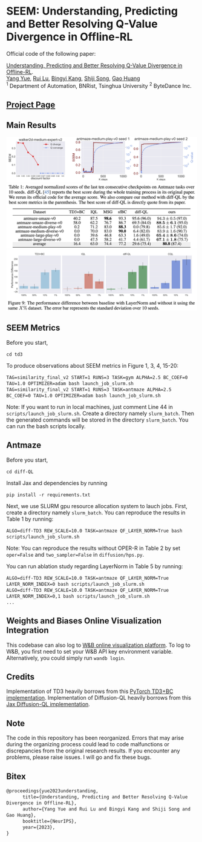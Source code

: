 # SEEM: Understanding, Predicting and Better Resolving Q-Value Divergence in Offline-RL

Official code of the following paper:

[Understanding, Predicting and Better Resolving Q-Value Divergence in Offline-RL](https://arxiv.org/abs/2310.04411).  
[Yang Yue](https://scholar.google.com/citations?user=tE1oVQ4AAAAJ&hl=zh-TW), [Rui Lu](https://lr32768.github.io/), [Bingyi Kang](https://scholar.google.com.sg/citations?user=NmHgX-wAAAAJ&hl=en), [Shiji Song](), [Gao Huang](http://www.gaohuang.net/)  
$^1$ Department of Automation, BNRist, Tsinghua University $^2$ ByteDance Inc.

## [Project Page](https://offrl-seem.github.io/)


## Main Results
![Alt text](images/seem-surge.jpg)
![Alt text](images/antmaze.jpg)
![Alt text](images/mujoco.jpg)

## SEEM Metrics
Before you start, 
```
cd td3
```
To produce observations about SEEM metrics in Figure 1, 3, 4, 15-20:
```
TAG=similarity_final_v2 START=1 RUNS=3 TASK=gym ALPHA=2.5 BC_COEF=0 TAU=1.0 OPTIMIZER=adam bash launch_job_slurm.sh
TAG=similarity_final_v2 START=1 RUNS=3 TASK=antmaze ALPHA=2.5 BC_COEF=0 TAU=1.0 OPTIMIZER=adam bash launch_job_slurm.sh
```


Note: If you want to run in local machines, just comment Line 44 in `scripts/launch_job_slurm.sh`. Create a directory namely `slurm_batch`. Then the generated commands will be stored in the directory `slurm_batch`. You can run the bash scripts locally.

## Antmaze
Before you start, 
```
cd diff-QL
```
Install Jax and dependencies by running
```
pip install -r requirements.txt
```
Next, we use SLURM gpu resource allocation system to lauch jobs. First, create a directory namely `slurm_batch`. You can reproduce the results in Table 1 by running:
```
ALGO=diff-TD3 REW_SCALE=10.0 TASK=antmaze QF_LAYER_NORM=True bash scripts/launch_job_slurm.sh
```

Note: You can reproduce the results without OPER-R in Table 2 by set `oper=False` and `two_sampler=False` in `diffusion/hps.py`.

You can run ablation study regarding LayerNorm in Table 5 by running:
```
ALGO=diff-TD3 REW_SCALE=10.0 TASK=antmaze QF_LAYER_NORM=True LAYER_NORM_INDEX=0 bash scripts/launch_job_slurm.sh
ALGO=diff-TD3 REW_SCALE=10.0 TASK=antmaze QF_LAYER_NORM=True LAYER_NORM_INDEX=0,1 bash scripts/launch_job_slurm.sh
...
```


## Weights and Biases Online Visualization Integration
This codebase can also log to [W&B online visualization platform](https://wandb.ai/site). To log to W&B, you first need to set your W&B API key environment variable.
Alternatively, you could simply run `wandb login`.

## Credits
Implementation of TD3 heavily borrows from this [PyTorch TD3+BC implementation](https://github.com/sfujim/TD3_BC).
Implementation of Diffusion-QL heavily borrows from this [Jax Diffusion-QL implementation](https://github.com/sail-sg/edp/blob/main/README.md).


## Note
The code in this repository has been reorganized. Errors that may arise during the organizing process could lead to code malfunctions or discrepancies from the original research results. If you encounter any problems, please raise issues. I will go and fix these bugs.

## Bitex
```
@proceedings{yue2023understanding,
      title={Understanding, Predicting and Better Resolving Q-Value Divergence in Offline-RL}, 
      author={Yang Yue and Rui Lu and Bingyi Kang and Shiji Song and Gao Huang},
      booktitle={NeurIPS},
      year={2023},
}
```
